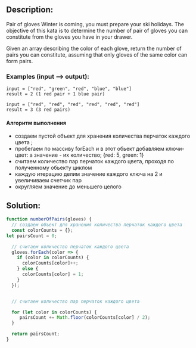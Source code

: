 
## Description:
Pair of gloves
Winter is coming, you must prepare your ski holidays. The objective of this kata is to determine the number of pair of gloves you can constitute from the gloves you have in your drawer.

Given an array describing the color of each glove, return the number of pairs you can constitute, assuming that only gloves of the same color can form pairs.

### Examples (input --> output):
```
input = ["red", "green", "red", "blue", "blue"]
result = 2 (1 red pair + 1 blue pair)

input = ["red", "red", "red", "red", "red", "red"]
result = 3 (3 red pairs)
```

#### Алгоритм выполнения
- создаем пустой объект для хранения количества перчаток каждого цвета ;
- пробегаем по массиву forEach и в этот обьект добавляем ключи-цвет: а значение - их количество;
{red: 5, green: 1}
- считаем количество пар перчаток каждого цветa, проходя по полученному обьекту циклом
- каждую итерацию делим значение каждого ключа на 2 и увеличиваем счетчик пар
- округляем значение до меньшего целого


## Solution:


```javascript
function numberOfPairs(gloves) {
  // создаем объект для хранения количества перчаток каждого цвета
  const colorCounts = {};
let pairsCount = 0;

  // считаем количество перчаток каждого цвета
  gloves.forEach(color => {
    if (color in colorCounts) {
      colorCounts[color]++;
    } else {
      colorCounts[color] = 1;
    }
  });


  // считаем количество пар перчаток каждого цвета

  for (let color in colorCounts) {
     pairsCount += Math.floor(colorCounts[color] / 2);
  }

  return pairsCount;
}
```